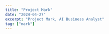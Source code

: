 ```yaml
---
title: "Project Mark"
date: "2024-04-27"
excerpt: "Project Mark, AI Business Analyst"
tag: ["mark"]
---
```

